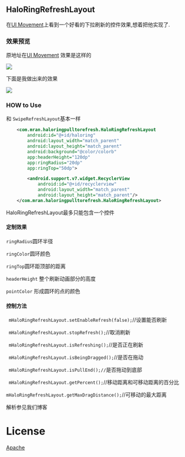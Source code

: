 ## HaloRingRefreshLayout

在[UI Movement](https://uimovement.com/ui/4345/preloader-refresh/)上看到一个好看的下拉刷新的控件效果,想着把他实现了.
<!--more-->
### 效果预览
原地址在[UI Movement](https://uimovement.com/ui/4345/preloader-refresh/)
效果是这样的 

![](https://uimovement.com/media/resource_image/image_4345.gif)

下面是我做出来的效果

 
 ![](http://oe38oe3ti.bkt.clouddn.com/17-10-13/81807585.jpg)
 ### HOW to Use
 和 ``SwipeRefreshLayout``基本一样
```xml
    <com.mran.haloringpulltorefresh.HaloRingRefreshLayout
        android:id="@+id/haloring"
        android:layout_width="match_parent"
        android:layout_height="match_parent"
        android:background="@color/colorb"
        app:headerHeight="120dp"
        app:ringRadius="20dp"
        app:ringTop="50dp">

        <android.support.v7.widget.RecyclerView
            android:id="@+id/recyclerview"
            android:layout_width="match_parent"
            android:layout_height="match_parent"/>
    </com.mran.haloringpulltorefresh.HaloRingRefreshLayout>
```
HaloRingRefreshLayout最多只能包含一个控件

#### 定制效果 

``ringRadius``圆环半径

``ringColor``圆环颜色

``ringTop``圆环距顶部的距离

``headerHeight`` 整个刷新动画部分的高度

``pointColor`` 形成圆环的点的颜色

#### 控制方法

`` mHaloRingRefreshLayout.setEnableRefresh(false);``//设置能否刷新

`` mHaloRingRefreshLayout.stopRefresh();``//取消刷新

`` mHaloRingRefreshLayout.isRefreshing();``//是否正在刷新


`` mHaloRingRefreshLayout.isBeingDragged();``//是否在拖动

`` mHaloRingRefreshLayout.isPullEnd();//``是否拖动到底部

`` mHaloRingRefreshLayout.getPercent();``//移动距离和可移动距离的百分比

``mHaloRingRefreshLayout.getMaxDragDistance();``//可移动的最大距离


解析参见我们博客

# License
[Apache](http://www.apache.org/licenses/LICENSE-2.0.html)

